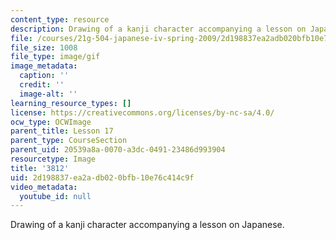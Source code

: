 ```yaml
---
content_type: resource
description: Drawing of a kanji character accompanying a lesson on Japanese.
file: /courses/21g-504-japanese-iv-spring-2009/2d198837ea2adb020bfb10e76c414c9f_3812.gif
file_size: 1008
file_type: image/gif
image_metadata:
  caption: ''
  credit: ''
  image-alt: ''
learning_resource_types: []
license: https://creativecommons.org/licenses/by-nc-sa/4.0/
ocw_type: OCWImage
parent_title: Lesson 17
parent_type: CourseSection
parent_uid: 20539a8a-0070-a3dc-0491-23486d993904
resourcetype: Image
title: '3812'
uid: 2d198837-ea2a-db02-0bfb-10e76c414c9f
video_metadata:
  youtube_id: null
---
```

Drawing of a kanji character accompanying a lesson on Japanese.